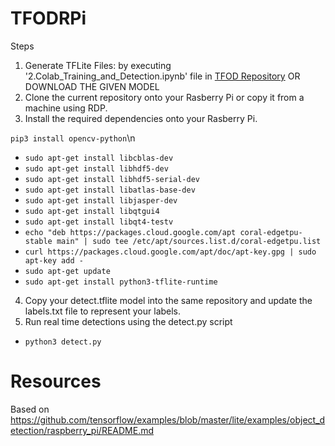 # TFODRPi

Steps
1. Generate TFLite Files: by executing '2.Colab_Training_and_Detection.ipynb' file in [TFOD Repository](https://github.com/mazqoty/AI-in-Quality-Control) OR DOWNLOAD THE GIVEN MODEL
2. Clone the current repository onto your Rasberry Pi or copy it from a machine using RDP.
3. Install the required dependencies onto your Rasberry Pi.

`pip3 install opencv-python`\n
- `sudo apt-get install libcblas-dev`
- `sudo apt-get install libhdf5-dev`
- `sudo apt-get install libhdf5-serial-dev`
- `sudo apt-get install libatlas-base-dev`
- `sudo apt-get install libjasper-dev`
- `sudo apt-get install libqtgui4`
- `sudo apt-get install libqt4-testv`
- `echo "deb https://packages.cloud.google.com/apt coral-edgetpu-stable main" | sudo tee /etc/apt/sources.list.d/coral-edgetpu.list`
- `curl https://packages.cloud.google.com/apt/doc/apt-key.gpg | sudo apt-key add -`
- `sudo apt-get update`
- `sudo apt-get install python3-tflite-runtime`

4. Copy your detect.tflite model into the same repository and update the labels.txt file to represent your labels.
5. Run real time detections using the detect.py script
- `python3 detect.py`

# Resources

Based on https://github.com/tensorflow/examples/blob/master/lite/examples/object_detection/raspberry_pi/README.md
